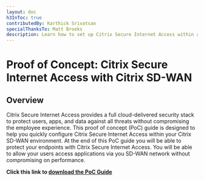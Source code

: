 ```yaml
---
layout: doc
h3InToc: true
contributedBy: Karthick Srivatsan
specialThanksTo: Matt Brooks
description: Learn how to set up Citrix Secure Internet Access within a Citrix SD-WAN environment that provides secure access to applications, anywhere, from any device with optimal performance.
---
```

# Proof of Concept: Citrix Secure Internet Access with Citrix SD-WAN

## Overview

Citrix Secure Internet Access provides a full cloud-delivered security stack to protect users, apps, and data against all threats without compromising the employee experience. This proof of concept (PoC) guide is designed to help you quickly configure Citrix Secure Internet Access within your Citrix SD-WAN environment. At the end of this PoC guide you will be able to protect your endpoints with Citrix Secure Internet Access. You will be able to allow your users access applications via you SD-WAN network without compromising on performance.

**Click this link to [download the PoC Guide](https://citrix.sharefile.com/d-sac207cf5a1a0463fa078336c2231d8a2)**
